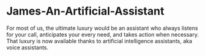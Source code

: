 # James-An-Artificial-Assistant
For most of us, the ultimate luxury would be an assistant
who always listens for your call, anticipates your every
need, and takes action when necessary. That luxury is
now available thanks to artificial intelligence assistants,
aka voice assistants.
